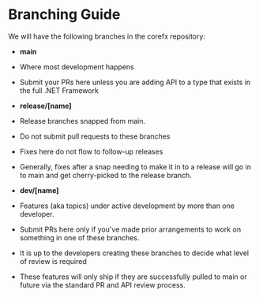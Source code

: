 Branching Guide
===============

We will have the following branches in the corefx repository:

* **main**
 * Where most development happens
 * Submit your PRs here unless you are adding API to a type that exists in the full .NET Framework

* **release/[name]**
 * Release branches snapped from main.
 * Do not submit pull requests to these branches
 * Fixes here do not flow to follow-up releases
 * Generally, fixes after a snap needing to make it in to a release will go in to main and get cherry-picked to the release branch.

* **dev/[name]**
 * Features (aka topics) under active development by more than one developer.
 * Submit PRs here only if you've made prior arrangements to work on something in one of these branches.
 * It is up to the developers creating these branches to decide what level of review is required
 * These features will only ship if they are successfully pulled to main or future via the standard PR and API review process.
